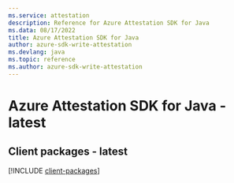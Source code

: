 ```yaml
---
ms.service: attestation
description: Reference for Azure Attestation SDK for Java
ms.data: 08/17/2022
title: Azure Attestation SDK for Java
author: azure-sdk-write-attestation
ms.devlang: java
ms.topic: reference
ms.author: azure-sdk-write-attestation
---
```

# Azure Attestation SDK for Java - latest

## Client packages - latest
[!INCLUDE [client-packages](attestation-client-index.md)]